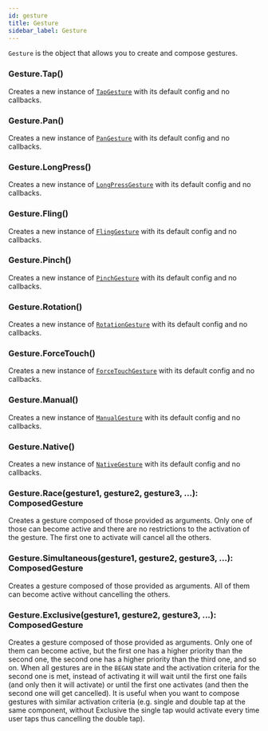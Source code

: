 ```yaml
---
id: gesture
title: Gesture
sidebar_label: Gesture
---
```


`Gesture` is the object that allows you to create and compose gestures.

### Gesture.Tap()

Creates a new instance of [`TapGesture`](./tap-gesture.md) with its default config and no callbacks.

### Gesture.Pan()

Creates a new instance of [`PanGesture`](./pan-gesture.md) with its default config and no callbacks.

### Gesture.LongPress()

Creates a new instance of [`LongPressGesture`](./long-press-gesture.md) with its default config and no callbacks.

### Gesture.Fling()

Creates a new instance of [`FlingGesture`](./fling-gesture.md) with its default config and no callbacks.

### Gesture.Pinch()

Creates a new instance of [`PinchGesture`](./pinch-gesture.md) with its default config and no callbacks.

### Gesture.Rotation()

Creates a new instance of [`RotationGesture`](./rotation-gesture.md) with its default config and no callbacks.

### Gesture.ForceTouch()

Creates a new instance of [`ForceTouchGesture`](./force-touch-gesture.md) with its default config and no callbacks.

### Gesture.Manual()

Creates a new instance of [`ManualGesture`](./manual-gesture.md) with its default config and no callbacks.

### Gesture.Native()

Creates a new instance of [`NativeGesture`](./native-gesture.md) with its default config and no callbacks.

### Gesture.Race(gesture1, gesture2, gesture3, ...): ComposedGesture

Creates a gesture composed of those provided as arguments. Only one of those can become active and there are no restrictions to the activation of the gesture. The first one to activate will cancel all the others.

### Gesture.Simultaneous(gesture1, gesture2, gesture3, ...): ComposedGesture

Creates a gesture composed of those provided as arguments. All of them can become active without cancelling the others.

### Gesture.Exclusive(gesture1, gesture2, gesture3, ...): ComposedGesture

Creates a gesture composed of those provided as arguments. Only one of them can become active, but the first one has a higher priority than the second one, the second one has a higher priority than the third one, and so on. When all gestures are in the `BEGAN` state and the activation criteria for the second one is met, instead of activating it will wait until the first one fails (and only then it will activate) or until the first one activates (and then the second one will get cancelled). It is useful when you want to compose gestures with similar activation criteria (e.g. single and double tap at the same component, without Exclusive the single tap would activate every time user taps thus cancelling the double tap).
